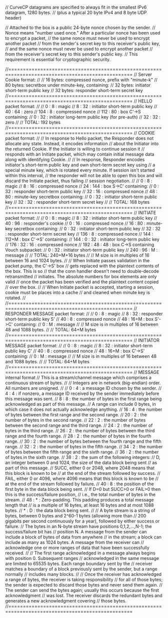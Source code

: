 // CurveCP datagrams are specified to always fit in the smallest IPv6 datagram, 1280 bytes.
// (plus a typical 20 byte IPv4 and 8 byte UDP header)

// Attached to the box is a public 24-byte nonce chosen by the sender.
// Nonce means "number used once." After a particular nonce has been used to encrypt a packet,
// the same nonce must never be used to encrypt another packet
// from the sender's secret key to this receiver's public key,
// and the same nonce must never be used to encrypt another packet
// from the receiver's secret key to this sender's public key.
// This requirement is essential for cryptographic security.

//=================================================================================================
// Server Cookie format:
//
// 16 bytes: compressed nonce, prefix with "minute-k"
// 80 bytes: secretbox under minute-key, containing:
//     32 bytes: initiator short-term public key
//     32 bytes: responder short-term secret key
//=================================================================================================
// HELLO packet format:
//
// 0   : 8  : magic
// 8   : 32 : initiator short-term public key
// 40  : 64 : zero
// 104 : 8  : compressed nonce
// 112 : 80 : box C'->S containing:
//             0  : 32 : initiator long-term public key (for pre-auth)
//             32 : 32 : zero
//
// TOTAL: 192 bytes
//=================================================================================================
// COOKIE packet format:
//
// In response to Hello packet, the Responder does not allocate any state. Instead, it encodes information
// about the Initiator into the returned Cookie. If the Initiator is willing to continue session it
// responds with an Initiate packet, which may contain initial message data along with identifying Cookie.
//
// In response, Responder encodes initiator's short-term public key and own short-term secret key using
// a special minute key, which is rotated every minute. If session isn't started within this interval,
// the responder will not be able to open this box and will discard the Initiate packet, thus failing
// session negotiation.
//
// 0  : 8   : magic
// 8  : 16  : compressed nonce
// 24 : 144 : box S->C' containing:
//             0  : 32 : responder short-term public key
//             32 : 16 : compressed nonce
//             48 : 80 : minute-key secretbox containing:
//                        0  : 32 : initiator short-term public key
//                        32 : 32 : responder short-term secret key
//
// TOTAL: 168 bytes
//=================================================================================================
// INITIATE packet format:
//
// 0   : 8     : magic
// 8   : 32    : initiator short-term public key
// 40  : 96    : responder's cookie
//                0  : 16 : compressed nonce
//                16 : 80 : minute-key secretbox containing:
//                           0  : 32 : initiator short-term public key
//                           32 : 32 : responder short-term secret key
// 136 : 8     : compressed nonce
// 144 : 112+M : box C'->S' containing:
// 144 :          0   : 32  : initiator long-term public key
// 176 :          32  : 16  : compressed nonce
// 192 :          48  : 48  : box C->S containing Vouch subpacket:
//                             0 : 32 : initiator short-term public key
// 240 :          96  : M   : message
//
// TOTAL: 240+M+16 bytes
//
// M size is in multiples of 16 between 16 and 1024 bytes.
//
// When Initiate passes validation in the packet pump, the C'->S' box
// gets replaced with the plaintext contents of the box. This is so
// that the conn handler doesn't need to double-decode retransmitted
// initiates. The absolute numbers for box elements are only valid
// once the packet has been verified and the plaintext content copied
// over the box.
//
// When Initiate packet is accepted, starting a session, cookie must be places into a cache
// and cleaned when minute key is rotated.
//
//=================================================================================================
// RESPONDER MESSAGE packet format:
//
// 0  : 8    : magic
// 8  : 32   : responder short-term public key S'
// 40 : 8    : compressed nonce
// 48 : 16+M : box S'->C' containing:
//              0 : M : message
//
// M size is in multiples of 16 between 48 and 1088 bytes.
//
// TOTAL: 64+M bytes
//=================================================================================================
// INITIATOR MESSAGE packet format:
//
// 0   : 8    : magic
// 8   : 32   : initiator short-term public key C'
// 40  : 8    : compressed nonce
// 48  : 16+M : box C'->S' containing:
//               0 : M : message
//
// M size is in multiples of 16 between 48 and 1088 bytes.
//
// TOTAL: 64+M bytes
//=================================================================================================
// MESSAGE internal format
// This is a stream/channel message which comprises a continuous stream of bytes.
//
// Integers are in network (big-endian) order. All numbers are unsigned.
//
// 0  : 4 : a message ID chosen by the sender.
// 4  : 4 : if nonzero, a message ID received by the sender immediately before this message was sent.
// 8  : 8 : the number of bytes in the first range being acknowledged as part of this message.
//          A range can include 0 bytes, in which case it does not actually acknowledge anything.
// 16 : 4 : the number of bytes between the first range and the second range.
// 20 : 2 : the number of bytes in the second range.
// 22 : 2 : the number of bytes between the second range and the third range.
// 24 : 2 : the number of bytes in the third range.
// 26 : 2 : the number of bytes between the third range and the fourth range.
// 28 : 2 : the number of bytes in the fourth range.
// 30 : 2 : the number of bytes between the fourth range and the fifth range.
// 32 : 2 : the number of bytes in the fifth range.
// 34 : 2 : the number of bytes between the fifth range and the sixth range.
// 36 : 2 : the number of bytes in the sixth range.
// 38 : 2 : the sum of the following integers:
//          D, an integer between 0 and 1024, the size of the data block being sent
//          as part of this message.
//          SUCC, either 0 or 2048, where 2048 means that this block is known to be
//          at the end of the stream followed by success.
//          FAIL, either 0 or 4096, where 4096 means that this block is known to be
//          at the end of the stream followed by failure.
// 40 : 8 : the position of the first byte in the data block being sent.
//          If D=0 but SUCC>0 or FAIL>0 then this is the success/failure position,
//          i.e., the total number of bytes in the stream.
// 48 : * : Zero-padding. This padding produces a total message length that
//          is a multiple of 16 bytes, at least 16 bytes and at most 1088 bytes.
// *  : D : the data block being sent.
//
// A byte stream is a string of bytes, between 0 bytes and 2^60-1 bytes (allowing more than
// 200 gigabits per second continuously for a year), followed by either success or failure.
// The bytes in an N-byte stream have positions 0,1,2,...,N-1; the success/failure bit has
// position N. A message from the sender can include a block of bytes of data from anywhere
// in the stream; a block can include as many as 1024 bytes. A message from the receiver can
// acknowledge one or more ranges of data that have been successfully received.
//
// The first range acknowledged in a message always begins with position 0. Subsequent ranges
// acknowledged in the same message are limited to 65535 bytes. Each range boundary sent by the
// receiver matches a boundary of a block previously sent by the sender, but a range normally
// includes many blocks.
//
// Once the receiver has acknowledged a range of bytes, the receiver is taking responsibility
// for all of those bytes; the sender is expected to discard those bytes and never send them again.
// The sender can send the bytes again; usually this occurs because the first acknowledgment
// was lost. The receiver discards the redundant bytes and generates a new acknowledgment covering
// those bytes.
//=================================================================================================
